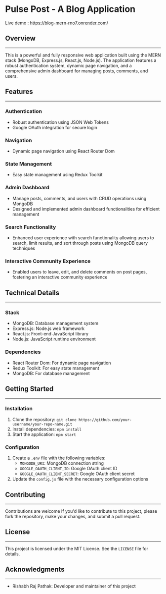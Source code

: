 # Pulse Post - A Blog Application

Live demo : https://blog-mern-rno7.onrender.com/

## Overview
-----------

This is a powerful and fully responsive web application built using the MERN stack (MongoDB, Express.js, React.js, Node.js). The application features a robust authentication system, dynamic page navigation, and a comprehensive admin dashboard for managing posts, comments, and users.

## Features
------------

### Authentication

* Robust authentication using JSON Web Tokens
* Google OAuth integration for secure login

### Navigation

* Dynamic page navigation using React Router Dom

### State Management

* Easy state management using Redux Toolkit

### Admin Dashboard

* Manage posts, comments, and users with CRUD operations using MongoDB
* Designed and implemented admin dashboard functionalities for efficient management

### Search Functionality

* Enhanced user experience with search functionality allowing users to search, limit results, and sort through posts using MongoDB query techniques

### Interactive Community Experience

* Enabled users to leave, edit, and delete comments on post pages, fostering an interactive community experience

## Technical Details
--------------------

### Stack

* MongoDB: Database management system
* Express.js: Node.js web framework
* React.js: Front-end JavaScript library
* Node.js: JavaScript runtime environment

### Dependencies

* React Router Dom: For dynamic page navigation
* Redux Toolkit: For easy state management
* MongoDB: For database management

## Getting Started
---------------

### Installation

1. Clone the repository: `git clone https://github.com/your-username/your-repo-name.git`
2. Install dependencies: `npm install`
3. Start the application: `npm start`

### Configuration

1. Create a `.env` file with the following variables:
	* `MONGODB_URI`: MongoDB connection string
	* `GOOGLE_OAUTH_CLIENT_ID`: Google OAuth client ID
	* `GOOGLE_OAUTH_CLIENT_SECRET`: Google OAuth client secret
2. Update the `config.js` file with the necessary configuration options

## Contributing
------------

Contributions are welcome If you'd like to contribute to this project, please fork the repository, make your changes, and submit a pull request.

## License
---------

This project is licensed under the MIT License. See the `LICENSE` file for details.

## Acknowledgments
---------------

* Rishabh Raj Pathak: Developer and maintainer of this project
